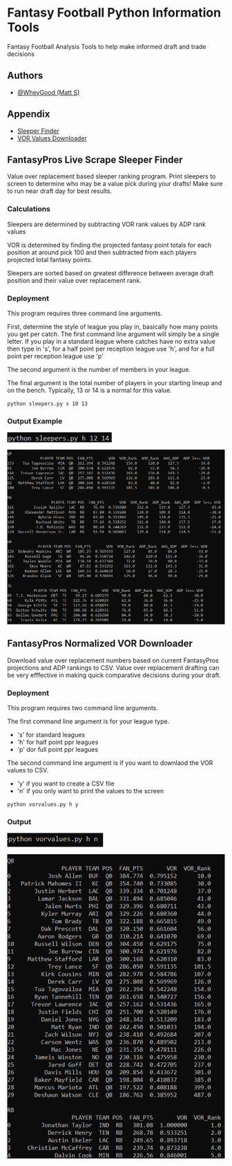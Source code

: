 # Fantasy Football Python Information Tools

Fantasy Football Analysis Tools to help make informed draft and trade decisions


## Authors

- [@WheyGood (Matt S)](https://www.https://github.com/WheyGood)

## Appendix

- [Sleeper Finder](#fantasyPros-live-scrape-sleeper-finder)
- [VOR Values Downloader](#fantasyPros-normalized-vOR-downloader)


## FantasyPros Live Scrape Sleeper Finder

Value over replacement based sleeper ranking program.  Print sleepers to screen to determine 
who may be a value pick during your drafts!  Make sure to run near draft day for best results.


### Calculations
Sleepers are determined by subtracting VOR rank values by ADP rank values

VOR is determined by finding the projected fantasy point totals for each position at around
pick 100 and then subtracted from each players projected total fantasy points.  

Sleepers are sorted based on greatest difference between average draft position and their
value over replacement rank.







### Deployment

This program requires three command line arguments.  

First, determine the style of league you
play in, basically how many points you get per catch.  The first command line argument will simply
be a single letter.  If you play in a standard league where catches have no extra value then 
type in 's', for a half point per reception league use 'h', and for a full point per reception
league use 'p'   

The second argument is the number of members in your league.

The final argument is the total number of players in your starting lineup and on the bench.
Typically, 13 or 14 is a normal for this value. 

 ```
 python sleepers.py s 10 13
 ```


### Output Example
![](images/sleeper_args.png)

![](images/sleeper_output.png)

## FantasyPros Normalized VOR Downloader

Download value over replacement numbers based on current FantasyPros projections and
ADP rankings to CSV.  Value over replacement drafting can be very efffective in making quick
comparative decisions during your draft.

### Deployment

This program requires two command line arguments.

The first command line argument is for your league type.
- 's' for standard leagues
- 'h' for half point ppr leagues
- 'p' dor full point ppr leagues

The second command line argument is if you want to downlaod the VOR values to CSV.
- 'y' if you want to create a CSV file
- 'n' if you only want to print the values to the screen

```
python vorvalues.py h y
```

### Output
![](images/vorvalues_args.png)

![](images/vorvalues_output.png)



